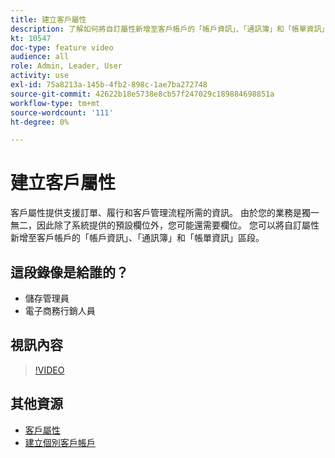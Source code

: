 ```yaml
---
title: 建立客戶屬性
description: 了解如何將自訂屬性新增至客戶帳戶的「帳戶資訊」、「通訊簿」和「帳單資訊」區段。
kt: 10547
doc-type: feature video
audience: all
role: Admin, Leader, User
activity: use
exl-id: 75a8213a-145b-4fb2-898c-1ae7ba272748
source-git-commit: 42622b18e5738e8cb57f247029c189884698851a
workflow-type: tm+mt
source-wordcount: '111'
ht-degree: 0%

---
```


# 建立客戶屬性

客戶屬性提供支援訂單、履行和客戶管理流程所需的資訊。 由於您的業務是獨一無二，因此除了系統提供的預設欄位外，您可能還需要欄位。 您可以將自訂屬性新增至客戶帳戶的「帳戶資訊」、「通訊簿」和「帳單資訊」區段。

## 這段錄像是給誰的？

- 儲存管理員
- 電子商務行銷人員

## 視訊內容

>[!VIDEO](https://video.tv.adobe.com/v/343661?quality=12&learn=on)

## 其他資源

- [客戶屬性](https://docs.magento.com/user-guide/stores/attributes-customer.html)
- [建立個別客戶帳戶](https://docs.magento.com/user-guide/customers/account-create.html)
